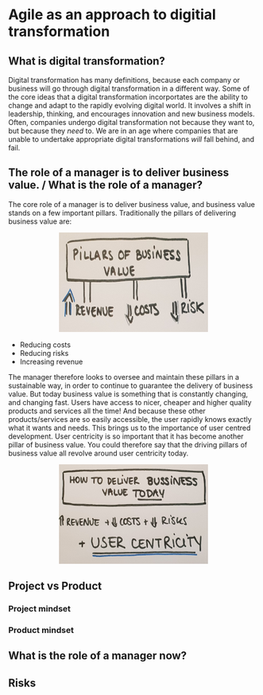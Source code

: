 # Agile as an approach to digitial transformation
## What is digital transformation? 
Digital transformation has many definitions, because each company or business will go through digital transformation in a different way. Some of the core ideas that a digital transformation incorportates are the ability to change and adapt to the rapidly evolving digital world. It involves a shift in leadership, thinking, and encourages innovation and new business models. Often, companies undergo digital transformation not because they want to, but because they *need* to. We are in an age where companies that are unable to undertake appropriate digital transformations *will* fall behind, and fail. 
## The role of a manager is to deliver business value. / What is the role of a manager?
The core role of a manager is to deliver business value, and business value stands on a few important pillars. Traditionally the pillars of delivering business value are: 

<center><img src="bizpillars1.jpg" width="300" height="200"></center>

  - Reducing costs
  - Reducing risks 
  - Increasing revenue
  
The manager therefore looks to oversee and maintain these pillars in a sustainable way, in order to continue to guarantee the delivery of business value. But today business value is something that is constantly changing, and changing fast. Users have access to nicer, cheaper and higher quality products and services all the time! And because these other products/services are so easily accessible, the user rapidly knows exactly what it wants and needs. This brings us to the importance of user centred development. User centricity is so important that it has become another pillar of business value. You could therefore say that the driving pillars of business value all revolve around user centricity today. 

<center><img src="bizpillars2.jpg" width="300" height="200"></center>




## Project vs Product 
### Project mindset 
### Product mindset 
## What is the role of a manager now? 
## Risks 
